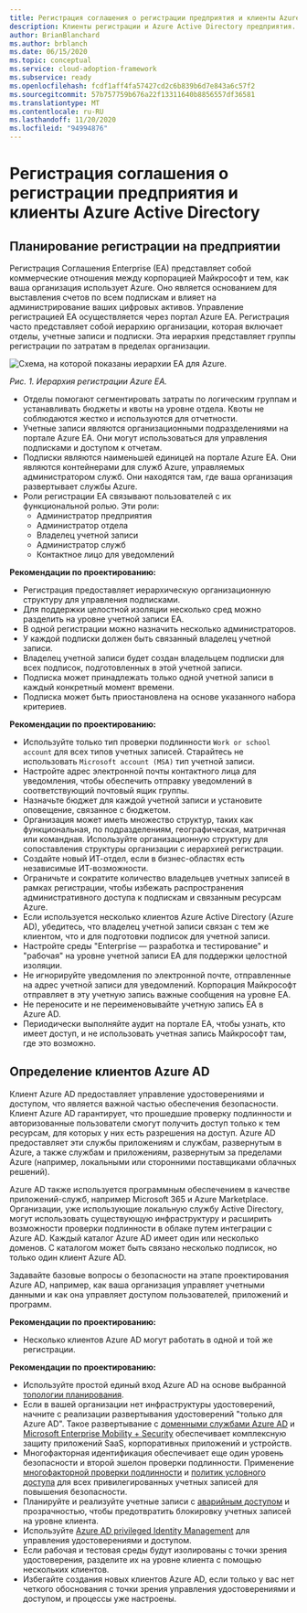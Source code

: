 ```yaml
---
title: Регистрация соглашения о регистрации предприятия и клиенты Azure Active Directory
description: Клиенты регистрации и Azure Active Directory предприятия.
author: BrianBlanchard
ms.author: brblanch
ms.date: 06/15/2020
ms.topic: conceptual
ms.service: cloud-adoption-framework
ms.subservice: ready
ms.openlocfilehash: fcdf1aff4fa57427cd2c6b839b6d7e843a6c57f2
ms.sourcegitcommit: 57b757759b676a22f13311640b8856557df36581
ms.translationtype: MT
ms.contentlocale: ru-RU
ms.lasthandoff: 11/20/2020
ms.locfileid: "94994876"
---
```

# <a name="enterprise-agreement-enrollment-and-azure-active-directory-tenants"></a>Регистрация соглашения о регистрации предприятия и клиенты Azure Active Directory

## <a name="plan-for-enterprise-enrollment"></a>Планирование регистрации на предприятии

Регистрация Соглашения Enterprise (EA) представляет собой коммерческие отношения между корпорацией Майкрософт и тем, как ваша организация использует Azure. Оно является основанием для выставления счетов по всем подпискам и влияет на администрирование ваших цифровых активов. Управление регистрацией EA осуществляется через портал Azure EA. Регистрация часто представляет собой иерархию организации, которая включает отделы, учетные записи и подписки. Эта иерархия представляет группы регистрации по затратам в пределах организации.

![Схема, на которой показаны иерархии EA для Azure.](./media/ea.png)

_Рис. 1. Иерархия регистрации Azure EA._

- Отделы помогают сегментировать затраты по логическим группам и устанавливать бюджеты и квоты на уровне отдела. Квоты не соблюдаются жестко и используются для отчетности.
- Учетные записи являются организационными подразделениями на портале Azure EA. Они могут использоваться для управления подписками и доступом к отчетам.
- Подписки являются наименьшей единицей на портале Azure EA. Они являются контейнерами для служб Azure, управляемых администратором служб. Они находятся там, где ваша организация развертывает службы Azure.
- Роли регистрации EA связывают пользователей с их функциональной ролью. Эти роли:
  - Администратор предприятия
  - Администратор отдела
  - Владелец учетной записи
  - Администратор служб
  - Контактное лицо для уведомлений

**Рекомендации по проектированию:**

- Регистрация предоставляет иерархическую организационную структуру для управления подписками.
- Для поддержки целостной изоляции несколько сред можно разделить на уровне учетной записи EA.
- В одной регистрации можно назначить несколько администраторов.
- У каждой подписки должен быть связанный владелец учетной записи.
- Владелец учетной записи будет создан владельцем подписки для всех подписок, подготовленных в этой учетной записи.
- Подписка может принадлежать только одной учетной записи в каждый конкретный момент времени.
- Подписка может быть приостановлена на основе указанного набора критериев.

**Рекомендации по проектированию:**

- Используйте только тип проверки подлинности `Work or school account` для всех типов учетных записей. Старайтесь не использовать `Microsoft account (MSA)` тип учетной записи.
- Настройте адрес электронной почты контактного лица для уведомления, чтобы обеспечить отправку уведомлений в соответствующий почтовый ящик группы.
- Назначьте бюджет для каждой учетной записи и установите оповещение, связанное с бюджетом.
- Организация может иметь множество структур, таких как функциональная, по подразделениям, географическая, матричная или командная. Используйте организационную структуру для сопоставления структуры организации с иерархией регистрации.
- Создайте новый ИТ-отдел, если в бизнес-областях есть независимые ИТ-возможности.
- Ограничьте и сократите количество владельцев учетных записей в рамках регистрации, чтобы избежать распространения административного доступа к подпискам и связанным ресурсам Azure.
- Если используется несколько клиентов Azure Active Directory (Azure AD), убедитесь, что владелец учетной записи связан с тем же клиентом, что и для подготовки подписок для учетной записи.
- Настройте среды "Enterprise — разработка и тестирование" и "рабочая" на уровне учетной записи EA для поддержки целостной изоляции.
- Не игнорируйте уведомления по электронной почте, отправленные на адрес учетной записи для уведомлений. Корпорация Майкрософт отправляет в эту учетную запись важные сообщения на уровне EA.
- Не переносите и не переименовывайте учетную запись EA в Azure AD.
- Периодически выполняйте аудит на портале EA, чтобы узнать, кто имеет доступ, и не использовать учетная запись Майкрософт там, где это возможно.

## <a name="define-azure-ad-tenants"></a>Определение клиентов Azure AD

Клиент Azure AD предоставляет управление удостоверениями и доступом, что является важной частью обеспечения безопасности. Клиент Azure AD гарантирует, что прошедшие проверку подлинности и авторизованные пользователи смогут получить доступ только к тем ресурсам, для которых у них есть разрешения на доступ. Azure AD предоставляет эти службы приложениям и службам, развернутым в Azure, а также службам и приложениям, развернутым за пределами Azure (например, локальными или сторонними поставщиками облачных решений).

Azure AD также используется программным обеспечением в качестве приложений-служб, например Microsoft 365 и Azure Marketplace. Организации, уже использующие локальную службу Active Directory, могут использовать существующую инфраструктуру и расширить возможности проверки подлинности в облаке путем интеграции с Azure AD. Каждый каталог Azure AD имеет один или несколько доменов. С каталогом может быть связано несколько подписок, но только один клиент Azure AD.

Задавайте базовые вопросы о безопасности на этапе проектирования Azure AD, например, как ваша организация управляет учетными данными и как она управляет доступом пользователей, приложений и программ.

**Рекомендации по проектированию:**

- Несколько клиентов Azure AD могут работать в одной и той же регистрации.

**Рекомендации по проектированию:**

- Используйте простой единый вход Azure AD на основе выбранной [топологии планирования](/azure/active-directory/hybrid/plan-connect-topologies).
- Если в вашей организации нет инфраструктуры удостоверений, начните с реализации развертывания удостоверений "только для Azure AD". Такое развертывание с [доменными службами Azure AD](/azure/active-directory-domain-services) и [Microsoft Enterprise Mobility + Security](/mem/intune/fundamentals/what-is-intune) обеспечивает комплексную защиту приложений SaaS, корпоративных приложений и устройств.
- Многофакторная идентификация обеспечивает еще один уровень безопасности и второй эшелон проверки подлинности. Применение [многофакторной проверки подлинности](/azure/active-directory/authentication/concept-mfa-howitworks) и [политик условного доступа](/azure/active-directory/conditional-access/overview) для всех привилегированных учетных записей для повышения безопасности.
- Планируйте и реализуйте учетные записи с [аварийным доступом](/azure/active-directory/users-groups-roles/directory-emergency-access) и прозрачностью, чтобы предотвратить блокировку учетных записей на уровне клиента.
- Используйте [Azure AD privileged Identity Management](/azure/active-directory/privileged-identity-management/pim-configure) для управления удостоверениями и доступом.
- Если рабочая и тестовая среды будут изолированы с точки зрения удостоверения, разделите их на уровне клиента с помощью нескольких клиентов.
- Избегайте создания новых клиентов Azure AD, если только у вас нет четкого обоснования с точки зрения управления удостоверениями и доступом, и процессы уже настроены.
